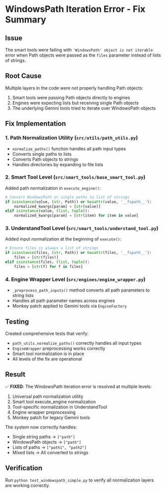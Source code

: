 # WindowsPath Iteration Error - Fix Summary

## Issue
The smart tools were failing with `'WindowsPath' object is not iterable` error when Path objects were passed as the `files` parameter instead of lists of strings.

## Root Cause
Multiple layers in the code were not properly handling Path objects:
1. Smart tools were passing Path objects directly to engines
2. Engines were expecting lists but receiving single Path objects
3. The underlying Gemini tools tried to iterate over WindowsPath objects

## Fix Implementation

### 1. Path Normalization Utility (`src/utils/path_utils.py`)
- `normalize_paths()` function handles all path input types
- Converts single paths to lists
- Converts Path objects to strings
- Handles directories by expanding to file lists

### 2. Smart Tool Level (`src/smart_tools/base_smart_tool.py`)
Added path normalization in `execute_engine()`:
```python
# Convert WindowsPath or single paths to list of strings
if isinstance(value, (str, Path)) or hasattr(value, '__fspath__'):
    normalized_kwargs[param] = [str(value)]
elif isinstance(value, (list, tuple)):
    normalized_kwargs[param] = [str(item) for item in value]
```

### 3. UnderstandTool Level (`src/smart_tools/understand_tool.py`)
Added input normalization at the beginning of `execute()`:
```python
# Ensure files is always a list of strings
if isinstance(files, (str, Path)) or hasattr(files, '__fspath__'):
    files = [str(files)]
elif isinstance(files, (list, tuple)):
    files = [str(f) for f in files]
```

### 4. Engine Wrapper Level (`src/engines/engine_wrapper.py`)
- `_preprocess_path_inputs()` method converts all path parameters to string lists
- Handles all path parameter names across engines
- Monkey patch applied to Gemini tools via `EngineFactory`

## Testing
Created comprehensive tests that verify:
- `path_utils.normalize_paths()` correctly handles all input types
- `EngineWrapper` preprocessing works correctly
- Smart tool normalization is in place
- All levels of the fix are operational

## Result
✅ **FIXED**: The WindowsPath iteration error is resolved at multiple levels:
1. Universal path normalization utility
2. Smart tool execute_engine normalization
3. Tool-specific normalization in UnderstandTool
4. Engine wrapper preprocessing
5. Monkey patch for legacy Gemini tools

The system now correctly handles:
- Single string paths → `["path"]`
- WindowsPath objects → `["path"]`
- Lists of paths → `["path1", "path2"]`
- Mixed lists → All converted to strings

## Verification
Run `python test_windowspath_simple.py` to verify all normalization layers are working correctly.